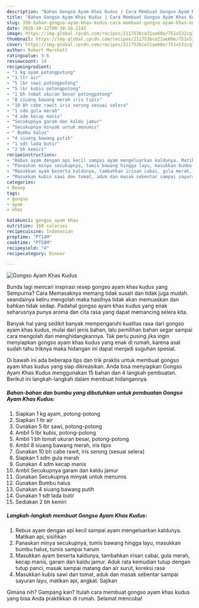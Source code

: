```yaml
---
description: "Bahan Gongso Ayam Khas Kudus | Cara Membuat Gongso Ayam Khas Kudus Yang Sedap"
title: "Bahan Gongso Ayam Khas Kudus | Cara Membuat Gongso Ayam Khas Kudus Yang Sedap"
slug: 356-bahan-gongso-ayam-khas-kudus-cara-membuat-gongso-ayam-khas-kudus-yang-sedap
date: 2020-10-22T00:30:16.214Z
image: https://img-global.cpcdn.com/recipes/211753bce21ae60e/751x532cq70/gongso-ayam-khas-kudus-foto-resep-utama.jpg
thumbnail: https://img-global.cpcdn.com/recipes/211753bce21ae60e/751x532cq70/gongso-ayam-khas-kudus-foto-resep-utama.jpg
cover: https://img-global.cpcdn.com/recipes/211753bce21ae60e/751x532cq70/gongso-ayam-khas-kudus-foto-resep-utama.jpg
author: Robert Marshall
ratingvalue: 3.6
reviewcount: 14
recipeingredient:
- "1 kg ayam potongpotong"
- "1 ltr air"
- "5 lbr sawi potongpotong"
- "5 lbr kubis potongpotong"
- "1 bh tomat ukuran besar potongpotong"
- "8 siuang bawang merah iris tipis"
- "10 bh cabe rawit iris serong sesuai selera"
- "1 sdm gula merah"
- "4 sdm kecap manis"
- "Secukupnya garam dan kaldu jamur"
- "Secukupnya minyak untuk menumis"
- " Bumbu halus"
- "4 siuang bawang putih"
- "1 sdt lada butir"
- "2 bh kemiri"
recipeinstructions:
- "Rebus ayam dengan api kecil sampai ayam mengeluarkan kaldunya. Matikan api, sisihkan"
- "Panaskan minya secukupnya, tumis bawang hingga layu, masukkan bumbu halus, tumis sampai harum"
- "Masukkan ayam beserta kaldunya, tambahkan irisan cabai, gula merah, kecap manis, garam dan kaldu jamur. Aduk rata kemudian tutup dengan tutup panci, masak sampai matang dan air surut, koreksi rasa"
- "Masukkan kubis sawi dan tomat, aduk dan masak sebentar sampai sayuran layu, matikan api, angkat. Sajikan"
categories:
- Resep
tags:
- gongso
- ayam
- khas

katakunci: gongso ayam khas 
nutrition: 168 calories
recipecuisine: Indonesian
preptime: "PT14M"
cooktime: "PT58M"
recipeyield: "4"
recipecategory: Dinner

---
```



![Gongso Ayam Khas Kudus](https://img-global.cpcdn.com/recipes/211753bce21ae60e/751x532cq70/gongso-ayam-khas-kudus-foto-resep-utama.jpg)

Bunda lagi mencari inspirasi resep gongso ayam khas kudus yang Sempurna? Cara Memasaknya memang tidak susah dan tidak juga mudah. seandainya keliru mengolah maka hasilnya tidak akan memuaskan dan bahkan tidak sedap. Padahal gongso ayam khas kudus yang enak seharusnya punya aroma dan cita rasa yang dapat memancing selera kita.



Banyak hal yang sedikit banyak mempengaruhi kualitas rasa dari gongso ayam khas kudus, mulai dari jenis bahan, lalu pemilihan bahan segar sampai cara mengolah dan menghidangkannya. Tak perlu pusing jika ingin menyiapkan gongso ayam khas kudus yang enak di rumah, karena asal sudah tahu triknya maka hidangan ini dapat menjadi suguhan spesial.


Di bawah ini ada beberapa tips dan trik praktis untuk membuat gongso ayam khas kudus yang siap dikreasikan. Anda bisa menyiapkan Gongso Ayam Khas Kudus menggunakan 15 bahan dan 4 langkah pembuatan. Berikut ini langkah-langkah dalam membuat hidangannya.

<!--inarticleads1-->

##### Bahan-bahan dan bumbu yang dibutuhkan untuk pembuatan Gongso Ayam Khas Kudus:

1. Siapkan 1 kg ayam, potong-potong
1. Siapkan 1 ltr air
1. Gunakan 5 lbr sawi, potong-potong
1. Ambil 5 lbr kubis, potong-potong
1. Ambil 1 bh tomat ukuran besar, potong-potong
1. Ambil 8 siuang bawang merah, iris tipis
1. Gunakan 10 bh cabe rawit, iris serong (sesuai selera)
1. Siapkan 1 sdm gula merah
1. Gunakan 4 sdm kecap manis
1. Ambil Secukupnya garam dan kaldu jamur
1. Gunakan Secukupnya minyak untuk menumis
1. Gunakan  Bumbu halus
1. Gunakan 4 siuang bawang putih
1. Gunakan 1 sdt lada butir
1. Sediakan 2 bh kemiri




<!--inarticleads2-->

##### Langkah-langkah membuat Gongso Ayam Khas Kudus:

1. Rebus ayam dengan api kecil sampai ayam mengeluarkan kaldunya. Matikan api, sisihkan
1. Panaskan minya secukupnya, tumis bawang hingga layu, masukkan bumbu halus, tumis sampai harum
1. Masukkan ayam beserta kaldunya, tambahkan irisan cabai, gula merah, kecap manis, garam dan kaldu jamur. Aduk rata kemudian tutup dengan tutup panci, masak sampai matang dan air surut, koreksi rasa
1. Masukkan kubis sawi dan tomat, aduk dan masak sebentar sampai sayuran layu, matikan api, angkat. Sajikan




Gimana nih? Gampang kan? Itulah cara membuat gongso ayam khas kudus yang bisa Anda praktikkan di rumah. Selamat mencoba!
